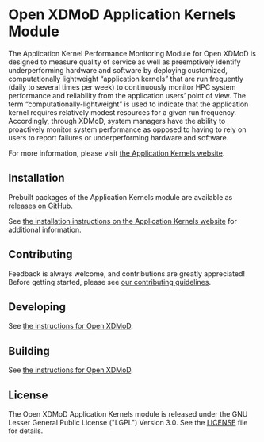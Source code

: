 # Open XDMoD Application Kernels Module

The Application Kernel Performance Monitoring Module for Open XDMoD is designed
to measure quality of service as well as preemptively identify underperforming
hardware and software by deploying customized, computationally lightweight
“application kernels” that are run frequently (daily to several times per week)
to continuously monitor HPC system performance and reliability from the
application users’ point of view. The term “computationally-lightweight” is used
to indicate that the application kernel requires relatively modest resources for
a given run frequency. Accordingly, through XDMoD, system managers have the
ability to proactively monitor system performance as opposed to having to rely
on users to report failures or underperforming hardware and software.

For more information, please visit
[the Application Kernels website](http://appkernels.xdmod.org/ak-overview.html).

## Installation

Prebuilt packages of the Application Kernels module are available as
[releases on GitHub](https://github.com/ubccr/xdmod-appkernels/releases).

See [the installation instructions on the Application Kernels website](http://appkernels.xdmod.org/ak-install.html)
for additional information.

## Contributing

Feedback is always welcome, and contributions are greatly appreciated!
Before getting started, please see
[our contributing guidelines](.github/CONTRIBUTING.md).

## Developing

See [the instructions for Open XDMoD](https://github.com/ubccr/xdmod#developing).

## Building

See [the instructions for Open XDMoD](https://github.com/ubccr/xdmod#building).

## License

The Open XDMoD Application Kernels module is released under the GNU
Lesser General Public License ("LGPL") Version 3.0.  See the [LICENSE](LICENSE)
file for details.
